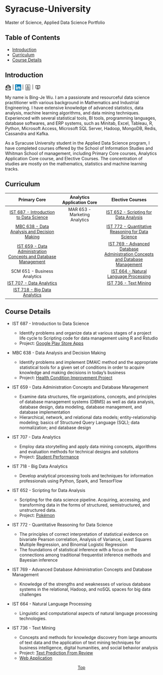 # Syracuse-University
Master of Science, Applied Data Science Portfolio

## Table of Contents
* [Introduction](#introduction)
* [Curriculum](#curriculum)
* [Course Details](#course-details)
  



## Introduction

<a href="mailto: bwu117@syr.edu"><img src="images/icon_email.svg" width="20px" align="top" title="Email"></a> |
<a href="https://www.linkedin.com/in/bing-je-wu"><img src="images/icon_linkedin.png" width="20px" align="top" title="Linkedin"></a> |
<a href="https://www.dropbox.com/s/peyg5ew762tll89/Resume.pdf?dl=0"><img src="images/icon_resume.png" width="20px" align="top" title="Resume"></a> |
<a href="https://zoom.us/rec/share/4ZxLBYCr-m5JWomV1E_zY4kNG67dX6a8hyMdqPYPzho7sumCjH-6hxjz1CXa7sV2?startTime=1589512065000"><img src="images/icon_presentation.svg" width="20px" align="top" title="Pesentation"></a>

 
My name is Bing-Je Wu. I am a passionate and resourceful data science practitioner with various background in Mathematics and Industrial Engineering. I have extensive knowledge of advanced statistics, data analysis, machine learning algorithms, and data mining techniques. Experienced with several statistical tools, BI tools, programming languages, database softwares, and ERP systems, such as Minitab, Excel, Tableau, R, Python, Microsoft Access, Microsoft SQL Server, Hadoop, MongoDB, Redis, Cassandra and Kafka.  

As a Syracuse University student in the Applied Data Science program, I have completed courses offered by the School of Information Studies and Whitman School of management, including Primary Core courses, Analytics Application Core course, and Elective Courses. The concentration of studies are mostly on the mathematics, statistics and machine learning tracks. 
  
  


## Curriculum
<table>
<thead>
<tr>
<th align="center">Primary Core</th>
<th align="center">Analytics Application Core</th>
<th align="center">Elective Courses</th>
</tr>
</thead>

<tbody>

<tr>
<td align="center"><a href="#ist687">IST 687 - Introduction to Data Science</a></td>
<td align="center">MAR 653 - Marketing Analytics</td>
<td align="center"><a href="#ist652">IST 652 - Scripting for Data Analysis</td>
</tr>

<tr>
<td align="center"><a href="#mbc638">MBC 638 - Data Analysis and Decision Making</a></td>
<td align="center"></td>
<td align="center"><a href="#ist772">IST 772 - Quantitative Reasoning for Data Science</a></td>
</tr>

<tr>
<td align="center"><a href="#ist659">IST 659 - Data Administration<br/> Concepts and Database Management</a></td>
<td align="center"></td>
<td align="center"><a href="#ist769">IST 769 - Advanced Database<br/> Administration Concepts and Database Management</a></td>
</tr>

<tr>
<td align="center">SCM 651 - Business Analytics</td>
<td align="center"></td>
<td align="center"><a href="#ist664">IST 664 - Natural Language Processing</a></td>
</tr>

<tr>
<td align="center"><a href="#ist707">IST 707 - Data Analytics</a></td>
<td align="center"></td>
<td align="center"><a href="#ist736">IST 736 - Text Mining</a></td>
</tr>

<tr>
<td align="center" ><a href="#ist718">IST 718 - Big Data Analytics</a></td>
<td align="center"></td>
<td align="center"></td>
</tr>

</tbody>
</table>

  
  


## Course Details
* <span id="ist687">IST 687 - Introduction to Data Science</span>
	- Identify problems and organize data at various stages of a project life cycle to Scripting code for data management using R and Rstudio
	- Project: <a href="https://github.com/bing020815/Syracuse-University/tree/master/IST687/Project">Google Play Store Apps</a>

* <span id="mbc638">MBC 638 - Data Analysis and Decision Making</span>
	- Identify problems and implement DMAIC method and the appropriate statistical tools for a given set of conditions in order to acquire knowledge and making decisions in today’s business
	- Project: <a href="https://github.com/bing020815/Syracuse-University/tree/master/MBC638/Project">Health Condition Improvement Project</a>

* <span id="ist659">IST 659 - Data Administration Concepts and Database Management</span>
	- Examine data structures, file organizations, concepts, and principles of database management systems (DBMS) as well as data analysis, database design, data modeling, database management, and database implementation
	- Hierarchical, network, and relational data models; entity-relationship modeling; basics of Structured Query Language (SQL); data normalization; and database design

* <span id="ist707">IST 707 - Data Analytics</span>
	- Employ data storytelling and apply data mining concepts, algorithms and evaluation methods for technical designs and solutions
	- Project: <a href="https://github.com/bing020815/Syracuse-University/tree/master/IST707/Project">Student Performance</a>

* <span id="ist718">IST 718 - Big Data Analytics</span>
	- Develop analytical processing tools and techniques for information professionals using Python, Spark, and TensorFlow

* <span id="ist652">IST 652 - Scripting for Data Analysis</span>
	- Scripting for the data science pipeline. Acquiring, accessing, and transforming data in the forms of structured, semistructured, and unstructured data.
	- Project: <a href="https://github.com/bing020815/Syracuse-University/tree/master/IST652/Project">Pokémon</a>

* <span id="ist772">IST 772 - Quantitative Reasoning for Data Science</span>
	- The principles of correct interpretation of statistical evidence on bivariate Pearson correlation, Analysis of Variance, Least Squares Multiple Regression, and Binomial Logistic Regression 
	- The foundations of statistical inference with a focus on the connections among traditional frequentist inference methods and Bayesian inference

* <span id="ist769">IST 769 - Advanced Database Administration Concepts and Database Management</span>
	- Knowledge of the strengths and weaknesses of various database systems in the relational, Hadoop, and noSQL spaces for big data challenges

* <span id="ist664">IST 664 - Natural Language Processing</span>
	- Linguistic and computational aspects of natural language processing technologies.

* <span id="ist736">IST 736 - Text Mining</span>
	- Concepts and methods for knowledge discovery from large amounts of text data and the application of text mining techniques for business intelligence, digital humanities, and social behavior analysis
	- Project: <a href="https://github.com/bing020815/text_prediction_application">Text Prediction From Review</a>
	- <a href="https://pdht24snt663m2h7.anvil.app/OT4EUOR5JVBBGOHFV533U2KM">Web Application</a>



[<p align='center'>Top</p>](#syracuse-university)

